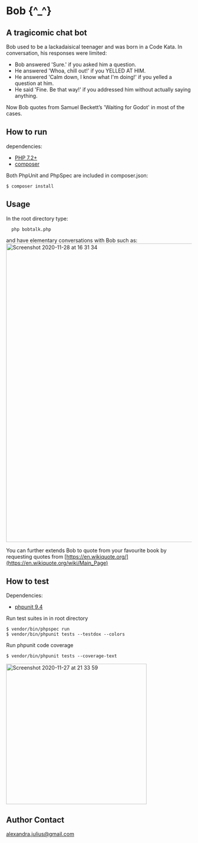 # Bob {^_^}
## A tragicomic chat bot

Bob used to be a lackadaisical teenager and was born in a Code Kata.
In conversation, his responses were limited:
* Bob answered 'Sure.' if you asked him a question.
* He answered 'Whoa, chill out!' if you YELLED AT HIM.
* He answered 'Calm down, I know what I'm doing!' if you yelled a question at him.
* He said 'Fine. Be that way!' if you addressed him without actually saying anything.

Now Bob quotes from Samuel Beckett’s 'Waiting for Godot' in most of the cases.

## How to run
dependencies:

* [PHP 7.2+](http://php.net/downloads.php)
* [composer](https://getcomposer.org/)

Both PhpUnit and PhpSpec are included in composer.json:
```
$ composer install
```

## Usage

In the root directory type:
      
      php bobtalk.php

and have elementary conversations with Bob such as:
<img width="810" alt="Screenshot 2020-11-28 at 16 31 34" src="https://user-images.githubusercontent.com/23189414/100519284-4ad18580-3197-11eb-85e6-d3c917f19699.png">

You can further extends Bob to quote from your favourite book by requesting quotes from [https://en.wikiquote.org/](https://en.wikiquote.org/wiki/Main_Page)

## How to test
Dependencies:

* [phpunit 9.4](https://phpunit.de/getting-started/phpunit-9.html)

Run test suites in in root directory
```
$ vendor/bin/phpspec run
$ vendor/bin/phpunit tests --testdox --colors
```
Run phpunit code coverage
```
$ vendor/bin/phpunit tests --coverage-text
```
<img width="381" alt="Screenshot 2020-11-27 at 21 33 59" src="https://user-images.githubusercontent.com/23189414/100482624-59b52b00-30f8-11eb-88b5-7ab5d6cee87a.png">

## Author Contact
[alexandra.julius@gmail.com](mailto:alexandra.julius@gmail.com)
